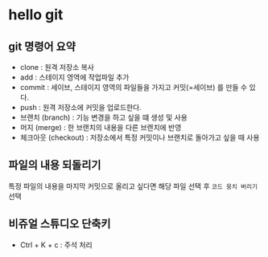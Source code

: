 # hello git
## git 명령어 요약

- clone : 원격 저장소 복사
- add : 스테이지 영역에 작업파일 추가
- commit : 세이브, 스테이지 영역의 파일들을 가지고 커밋(=세이브) 를 만들 수 있다.
- push : 원격 저장소에 커밋을 업로드한다.
- 브랜치 (branch) : 기능 변경을 하고 싶을 떄 생성 및 사용
- 머지 (merge) : 한 브랜치의 내용을 다른 브랜치에 반영
- 체크아웃 (checkout) : 저장소에서 특정 커밋이나 브랜치로 돌아가고 싶을 때 사용

## 파일의 내용 되돌리기

특정 파일의 내용을 마지막 커밋으로 올리고 싶다면 해당 파일 선택 후 `코드 뭉치 버리기` 선택

## 비쥬얼 스튜디오 단축키

- Ctrl + K + c : 주석 처리

